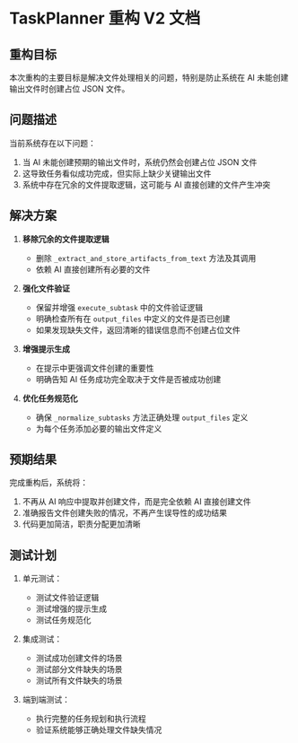# TaskPlanner 重构 V2 文档

## 重构目标

本次重构的主要目标是解决文件处理相关的问题，特别是防止系统在 AI 未能创建输出文件时创建占位 JSON 文件。

## 问题描述

当前系统存在以下问题：

1. 当 AI 未能创建预期的输出文件时，系统仍然会创建占位 JSON 文件
2. 这导致任务看似成功完成，但实际上缺少关键输出文件
3. 系统中存在冗余的文件提取逻辑，这可能与 AI 直接创建的文件产生冲突

## 解决方案

1. **移除冗余的文件提取逻辑**
   - 删除 `_extract_and_store_artifacts_from_text` 方法及其调用
   - 依赖 AI 直接创建所有必要的文件

2. **强化文件验证**
   - 保留并增强 `execute_subtask` 中的文件验证逻辑
   - 明确检查所有在 `output_files` 中定义的文件是否已创建
   - 如果发现缺失文件，返回清晰的错误信息而不创建占位文件

3. **增强提示生成**
   - 在提示中更强调文件创建的重要性
   - 明确告知 AI 任务成功完全取决于文件是否被成功创建

4. **优化任务规范化**
   - 确保 `_normalize_subtasks` 方法正确处理 `output_files` 定义
   - 为每个任务添加必要的输出文件定义

## 预期结果

完成重构后，系统将：

1. 不再从 AI 响应中提取并创建文件，而是完全依赖 AI 直接创建文件
2. 准确报告文件创建失败的情况，不再产生误导性的成功结果
3. 代码更加简洁，职责分配更加清晰

## 测试计划

1. 单元测试：
   - 测试文件验证逻辑
   - 测试增强的提示生成
   - 测试任务规范化

2. 集成测试：
   - 测试成功创建文件的场景
   - 测试部分文件缺失的场景
   - 测试所有文件缺失的场景

3. 端到端测试：
   - 执行完整的任务规划和执行流程
   - 验证系统能够正确处理文件缺失情况